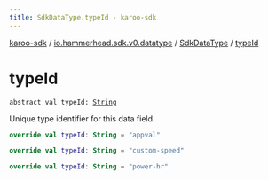 ```yaml
---
title: SdkDataType.typeId - karoo-sdk
---
```


[karoo-sdk](../../index.html) / [io.hammerhead.sdk.v0.datatype](../index.html) / [SdkDataType](index.html) / [typeId](./type-id.html)

# typeId

`abstract val typeId: `[`String`](https://kotlinlang.org/api/latest/jvm/stdlib/kotlin/-string/index.html)

Unique type identifier for this data field.

``` kotlin
override val typeId: String = "appval"
```

``` kotlin
override val typeId: String = "custom-speed"
```

``` kotlin
override val typeId: String = "power-hr"
```

